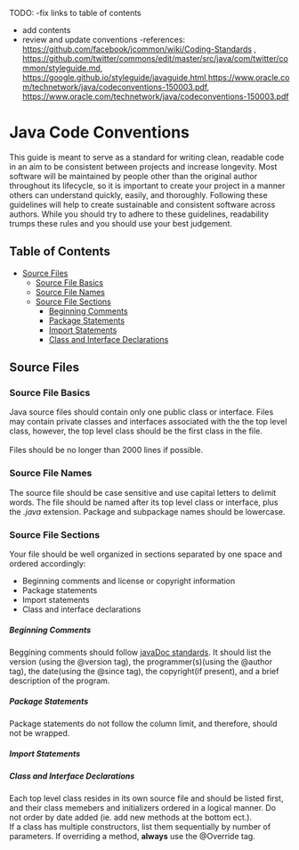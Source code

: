 TODO:
-fix links to table of contents
- add contents
- review and update conventions
  -references: </br><https://github.com/facebook/jcommon/wiki/Coding-Standards> , </br><https://github.com/twitter/commons/edit/master/src/java/com/twitter/common/styleguide.md>,</br>
<https://google.github.io/styleguide/javaguide.html>,<https://www.oracle.com/technetwork/java/codeconventions-150003.pdf>, </br>
<https://www.oracle.com/technetwork/java/codeconventions-150003.pdf>

# Java Code Conventions

This guide is meant to serve as a standard for writing clean, readable code in an aim to be consistent between projects and increase longevity.  Most software will be maintained by people other than the original author throughout its lifecycle, so it is important to create your project in a manner others can understand quickly, easily, and thoroughly.  Following these guidelines will help to create sustainable and consistent software across authors.  While you should try to adhere to these guidelines, readability trumps these rules and you should use your best judgement.


## Table of Contents
- [Source Files](https://github.com/KristenEBrown/codeConventions/blob/master/javaCodeConventions.md#source-files)
  - [Source File Basics](https://github.com/KristenEBrown/codeConventions/blob/master/javaCodeConventions.md#source-file-basics)
  - [Source File Names](https://github.com/KristenEBrown/codeConventions/blob/master/javaCodeConventions.md#source-file-names)
  - [Source File Sections](https://github.com/KristenEBrown/codeConventions/blob/master/javaCodeConventions.md#source-file-sections)
    - [Beginning Comments](https://github.com/KristenEBrown/codeConventions/blob/master/javaCodeConventions.md#beginning-comments)
    - [Package Statements](https://github.com/KristenEBrown/codeConventions/blob/master/javaCodeConventions.md#package-statements)
    - [Import Statements](https://github.com/KristenEBrown/codeConventions/blob/master/javaCodeConventions.md#import-statements)
    - [Class and Interface Declarations](https://github.com/KristenEBrown/codeConventions/blob/master/javaCodeConventions.md#Class-and-Interface-Declarations)
   


## Source Files

### Source File Basics
  Java source files should contain only one public class or interface.  Files may contain private classes and interfaces    associated with the the top level class, however, the top level class should be the first class in the file.</br></br>
Files should be no longer than 2000 lines if possible.

### Source File Names
  The source file should be case sensitive and use capital letters to delimit words.  The file should be named after its top level class or interface, plus the *.java* extension. Package and subpackage names should be lowercase.

### Source File Sections
  Your file should be well organized in sections separated by one space and ordered accordingly:
  - Beginning comments and license or copyright information
  - Package statements
  - Import statements
  - Class and interface declarations

##### Beginning Comments
  Beggining comments should follow [javaDoc standards](https://www.oracle.com/technetwork/articles/javase/index-137868.html).
It should list the version (using the @version tag), the programmer(s)(using the @author tag), the date(using the @since tag), the copyright(if present), and a brief description of the program.  

##### Package Statements
  Package statements do not follow the column limit, and therefore, should not be wrapped.

##### Import Statements

##### Class and Interface Declarations
  Each top level class resides in its own source file and should be listed first, and their class memebers and initializers ordered in a logical manner.  Do not order by date added (ie. add new methods at the bottom ect.).</br>
  If a class has multiple constructors, list them sequentially by number of parameters.  If overriding a method, **always** use the @Override tag.


